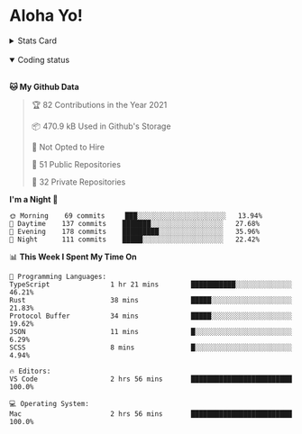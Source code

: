 # Aloha Yo!

<details>
<summary>Stats Card</summary>
 
[![Anurag's github stats](https://github-readme-stats.vercel.app/api?username=GarfieldZHU&show_icons=true&theme=tokyonight)](https://github.com/anuraghazra/github-readme-stats)
 
</details>

<br/>

<details open>

<summary>Coding status</summary>

<br/>

<!--START_SECTION:waka-->
**🐱 My Github Data** 

> 🏆 82 Contributions in the Year 2021
 > 
> 📦 470.9 kB Used in Github's Storage 
 > 
> 🚫 Not Opted to Hire
 > 
> 📜 51 Public Repositories 
 > 
> 🔑 32 Private Repositories  
 > 
**I'm a Night 🦉** 

```text
🌞 Morning    69 commits     ███░░░░░░░░░░░░░░░░░░░░░░   13.94% 
🌆 Daytime    137 commits    ███████░░░░░░░░░░░░░░░░░░   27.68% 
🌃 Evening    178 commits    █████████░░░░░░░░░░░░░░░░   35.96% 
🌙 Night      111 commits    █████░░░░░░░░░░░░░░░░░░░░   22.42%

```


📊 **This Week I Spent My Time On** 

```text
💬 Programming Languages: 
TypeScript               1 hr 21 mins        ███████████░░░░░░░░░░░░░░   46.21% 
Rust                     38 mins             █████░░░░░░░░░░░░░░░░░░░░   21.83% 
Protocol Buffer          34 mins             █████░░░░░░░░░░░░░░░░░░░░   19.62% 
JSON                     11 mins             █░░░░░░░░░░░░░░░░░░░░░░░░   6.29% 
SCSS                     8 mins              █░░░░░░░░░░░░░░░░░░░░░░░░   4.94%

🔥 Editors: 
VS Code                  2 hrs 56 mins       █████████████████████████   100.0%

💻 Operating System: 
Mac                      2 hrs 56 mins       █████████████████████████   100.0%

```


<!--END_SECTION:waka-->

</details>

